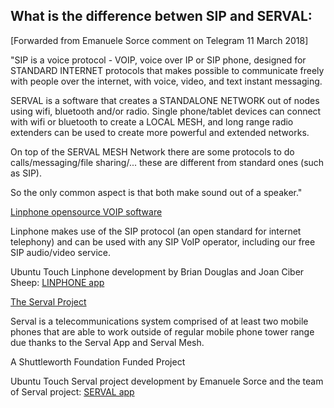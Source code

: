 ## What is the difference betwen SIP and SERVAL: 
[Forwarded from Emanuele Sorce comment on Telegram 11 March 2018]

"SIP is a voice protocol - VOIP, voice over IP or SIP phone, designed for STANDARD INTERNET protocols that makes possible to communicate freely with people over the internet, with voice, video, and text instant messaging.

SERVAL is a software that creates a STANDALONE NETWORK out of nodes using wifi, bluetooth and/or radio. 
Single phone/tablet devices can connect with wifi or bluetooth to create a LOCAL MESH, and long range radio extenders can be used to create more powerful and extended networks.

On top of the SERVAL MESH Network there are some protocols to do calls/messaging/file sharing/... these are different from standard ones (such as SIP).

So the only common aspect is that both make sound out of a speaker."

[Linphone opensource VOIP software](http://linphone.org/about.html) 

Linphone makes use of the SIP protocol (an open standard for internet telephony) and can be used with any SIP VoIP operator, including our free SIP audio/video service.

Ubuntu Touch Linphone development by Brian Douglas and Joan Ciber Sheep: [LINPHONE app](https://github.com/bhdouglass/compile-linphone-ubuntu-touch)

[The Serval Project](http://www.servalproject.org/)

Serval is a telecommunications system comprised of at least two mobile phones that are able to work outside of regular mobile phone tower range due thanks to the Serval App and Serval Mesh.

A Shuttleworth Foundation Funded Project

Ubuntu Touch Serval project development by Emanuele Sorce and the team of Serval project: [SERVAL app](https://github.com/TronFortyTwo/serval-ubuntu-touch)
